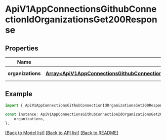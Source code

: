 # ApiV1AppConnectionsGithubConnectionIdOrganizationsGet200Response


## Properties

Name | Type | Description | Notes
------------ | ------------- | ------------- | -------------
**organizations** | [**Array&lt;ApiV1AppConnectionsGithubConnectionIdOrganizationsGet200ResponseOrganizationsInner&gt;**](ApiV1AppConnectionsGithubConnectionIdOrganizationsGet200ResponseOrganizationsInner.md) |  | [default to undefined]

## Example

```typescript
import { ApiV1AppConnectionsGithubConnectionIdOrganizationsGet200Response } from './api';

const instance: ApiV1AppConnectionsGithubConnectionIdOrganizationsGet200Response = {
    organizations,
};
```

[[Back to Model list]](../README.md#documentation-for-models) [[Back to API list]](../README.md#documentation-for-api-endpoints) [[Back to README]](../README.md)
